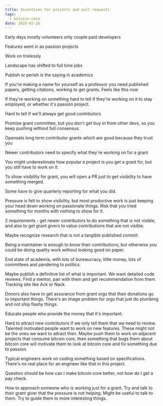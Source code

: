 ```yaml
---
title: Incentives for projects and pull requests
tags:
  - bitcoin-core
date: 2025-02-26
---
```


Early days mostly volunteers only couple paid developers

Features went in as passion projects

Work on tirelessly

Landscape has shifted to full time jobs

Publish or perish is the saying in academics

If you're making a name for yourself as a professor you need published papers,
getting citations, working to get grants. Feels like this now

If they're working on something hard to tell if they're working on it to stay
employed, or whether it's passion project.

Hard to tell if we'll always get good contributors

Promise grant committee, but you don't get buy in from other devs, so you keep
pushing without full consensus.

Opensats long term contributor grants which are good because they trust you

Newer contributors need to specify what they're working on for a grant

You might underestimate how popular a project is you get a grant for, but you
still have to work on it.

To show visibility for grant, you will open a PR just to get visibility to have
something merged.

Some have to give quarterly reporting for what you did.

Pressure is felt to show visibility, but most productive work is just keeping
your head down working on passionate things. Risk that you tried something for
months with nothing to show for it.

2 requirements - get newer contributors to do something that is not visible, and
also to get grant givers to value contributions that are not visible.

Maybe recognize research that is not a tangible published commit.

Being a maintainer is enough to know their contributions, but otherwise you
could be doing quality work without looking good on paper.

End state of academia, with lots of bureaucracy, little money, lots of
committees and pandering to politics.

Maybe publish a definitive list of what is important. We want detailed code
reviews. Find a mentor, pair with them and get recommendation from them.
Tracking site like Ack or Nack.

Donors also have to get assurance from grant orgs that their donations go to
important things. There's an image problem for orgs that just do plumbing and
not ship flashy things.

Educate people who provide the money that it's important.

Hard to attract new contributors if we only tell them that we need to review.
Talented motivated people want to work on new features. These might not be the
ones we want to attract then. Maybe push them to work on adjacent projects that
consume bitcoin core, then something that bugs them about bitcoin core will
motivate them to look at bitcoin core and fix something due to passion.

Typical engineers work on coding something based on specifications. There's no
real place for an engineer like that in this project.

Question should be how can I make bitcoin core better, not how do I get a pay
check.

How to approach someone who is working just for a grant. Try and talk to their
grant giver that the pressure is not helping. Might be useful to talk to them.
Try to guide them to more interesting things.
